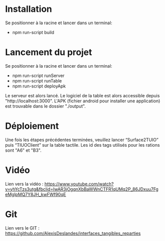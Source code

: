 # Installation

Se positionner à la racine et lancer dans un terminal:
* npm run-script build

# Lancement du projet

Se positionner à la racine et lancer dans un terminal:
* npm run-script runServer
* npm run-script runTable
* npm run-script deployApk

Le serveur est alors lancé.
Le logiciel de la table est alors accessible depuis "http://localhost:3000".
L'APK (fichier android pour installer une application) est trouvable dans le dossier "./output".

# Déploiement

Une fois les étapes précédentes terminées, veuillez lancer “Surface2TUIO” puis “TIUOClient” sur la table tactile.
Les id des tags utilisés pour les rations sont "A6" et "B3".

# Vidéo

Lien vers la vidéo : https://www.youtube.com/watch?v=yhYcTzs3utg&fbclid=IwAR3jOgqnXbBaWWnCTFR1qUMq2P_86JDxuu7FgeMglpMQ7Y8JH_kwFWf90qE

# Git

Lien vers le GIT : https://github.com/AlexisDeslandes/interfaces_tangibles_reparties

